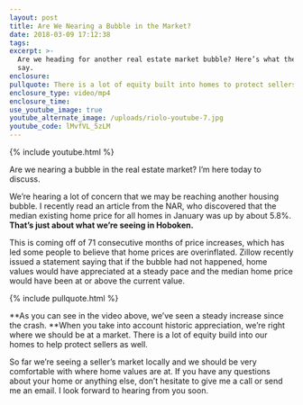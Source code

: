 ```yaml
---
layout: post
title: Are We Nearing a Bubble in the Market?
date: 2018-03-09 17:12:38
tags:
excerpt: >-
  Are we heading for another real estate market bubble? Here’s what the numbers
  say.
enclosure:
pullquote: There is a lot of equity built into homes to protect sellers.
enclosure_type: video/mp4
enclosure_time:
use_youtube_image: true
youtube_alternate_image: /uploads/riolo-youtube-7.jpg
youtube_code: lMvfVL_5zLM
---
```


{% include youtube.html %}

Are we nearing a bubble in the real estate market? I’m here today to discuss.

We’re hearing a lot of concern that we may be reaching another housing bubble. I recently read an article from the NAR, who discovered that the median existing home price for all homes in January was up by about 5.8%. **That’s just about what we’re seeing in Hoboken.**

This is coming off of 71 consecutive months of price increases, which has led some people to believe that home prices are overinflated. Zillow recently issued a statement saying that if the bubble had not happened, home values would have appreciated at a steady pace and the median home price would have been at or above the current value.

{% include pullquote.html %}

**As you can see in the video above, we’ve seen a steady increase since the crash.&nbsp;**When you take into account historic appreciation, we’re right where we should be at a market. There is a lot of equity build into our homes to help protect sellers as well.

So far we’re seeing a seller’s market locally and we should be very comfortable with where home values are at. If you have any questions about your home or anything else, don’t hesitate to give me a call or send me an email. I look forward to hearing from you soon.
